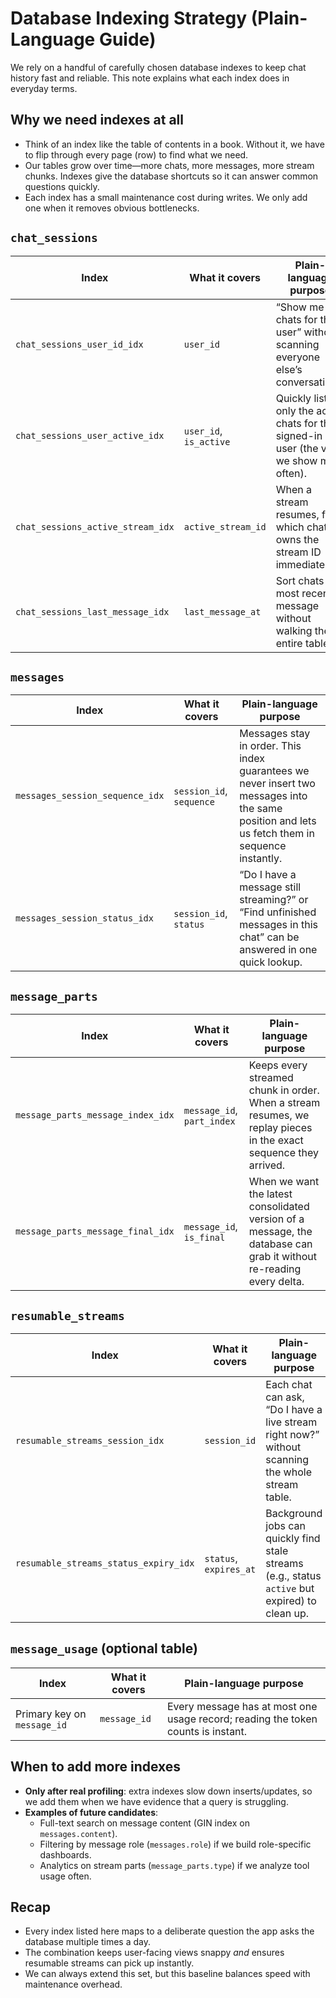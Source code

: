 # Database Indexing Strategy (Plain-Language Guide)

We rely on a handful of carefully chosen database indexes to keep chat history fast and reliable. This note explains what each index does in everyday terms.

## Why we need indexes at all

- Think of an index like the table of contents in a book. Without it, we have to flip through every page (row) to find what we need.
- Our tables grow over time—more chats, more messages, more stream chunks. Indexes give the database shortcuts so it can answer common questions quickly.
- Each index has a small maintenance cost during writes. We only add one when it removes obvious bottlenecks.

## `chat_sessions`

| Index | What it covers | Plain-language purpose |
| --- | --- | --- |
| `chat_sessions_user_id_idx` | `user_id` | “Show me all chats for this user” without scanning everyone else’s conversations. |
| `chat_sessions_user_active_idx` | `user_id`, `is_active` | Quickly list only the active chats for the signed-in user (the view we show most often). |
| `chat_sessions_active_stream_idx` | `active_stream_id` | When a stream resumes, find which chat owns the stream ID immediately.
| `chat_sessions_last_message_idx` | `last_message_at` | Sort chats by most recent message without walking the entire table. |

## `messages`

| Index | What it covers | Plain-language purpose |
| --- | --- | --- |
| `messages_session_sequence_idx` | `session_id`, `sequence` | Messages stay in order. This index guarantees we never insert two messages into the same position and lets us fetch them in sequence instantly. |
| `messages_session_status_idx` | `session_id`, `status` | “Do I have a message still streaming?” or “Find unfinished messages in this chat” can be answered in one quick lookup. |

## `message_parts`

| Index | What it covers | Plain-language purpose |
| --- | --- | --- |
| `message_parts_message_index_idx` | `message_id`, `part_index` | Keeps every streamed chunk in order. When a stream resumes, we replay pieces in the exact sequence they arrived. |
| `message_parts_message_final_idx` | `message_id`, `is_final` | When we want the latest consolidated version of a message, the database can grab it without re-reading every delta. |

## `resumable_streams`

| Index | What it covers | Plain-language purpose |
| --- | --- | --- |
| `resumable_streams_session_idx` | `session_id` | Each chat can ask, “Do I have a live stream right now?” without scanning the whole stream table. |
| `resumable_streams_status_expiry_idx` | `status`, `expires_at` | Background jobs can quickly find stale streams (e.g., status `active` but expired) to clean up. |

## `message_usage` (optional table)

| Index | What it covers | Plain-language purpose |
| --- | --- | --- |
| Primary key on `message_id` | `message_id` | Every message has at most one usage record; reading the token counts is instant. |

## When to add more indexes

- **Only after real profiling**: extra indexes slow down inserts/updates, so we add them when we have evidence that a query is struggling.
- **Examples of future candidates**:
  - Full-text search on message content (GIN index on `messages.content`).
  - Filtering by message role (`messages.role`) if we build role-specific dashboards.
  - Analytics on stream parts (`message_parts.type`) if we analyze tool usage often.

## Recap

- Every index listed here maps to a deliberate question the app asks the database multiple times a day.
- The combination keeps user-facing views snappy *and* ensures resumable streams can pick up instantly.
- We can always extend this set, but this baseline balances speed with maintenance overhead.


